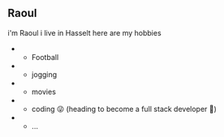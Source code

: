  ## Raoul
i'm Raoul i live in Hasselt here are my hobbies 


* - Football
* - jogging
* - movies 
* - coding :stuck_out_tongue_winking_eye: (heading to become a full stack developer :briefcase:)
* - ...

